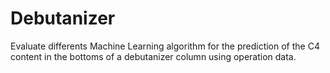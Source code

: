 # Debutanizer
Evaluate differents Machine Learning algorithm for the prediction of the C4 content in the bottoms of a debutanizer column using operation data.
